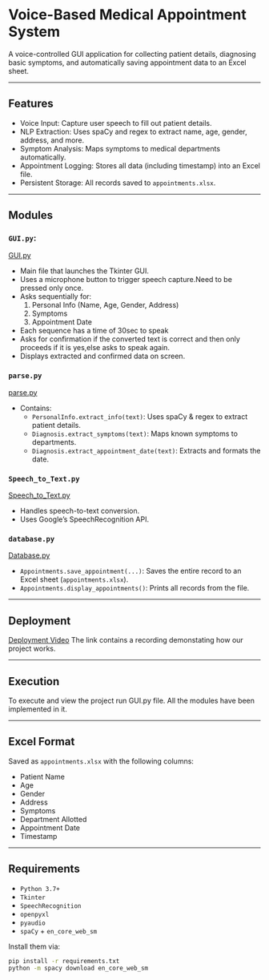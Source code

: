 # Voice-Based Medical Appointment System

A voice-controlled GUI application for collecting patient details, diagnosing basic symptoms, and automatically saving appointment data to an Excel sheet.

---

## Features

- Voice Input: Capture user speech to fill out patient details.
- NLP Extraction: Uses spaCy and regex to extract name, age, gender, address, and more.
- Symptom Analysis: Maps symptoms to medical departments automatically.
- Appointment Logging: Stores all data (including timestamp) into an Excel file.
- Persistent Storage: All records saved to `appointments.xlsx`.

---

## Modules

### `GUI.py`:
[GUI.py](https://github.com/Saaam2404/June_Cohort_PS2/blob/master/GUI.py)
- Main file that launches the Tkinter GUI.
- Uses a microphone button to trigger speech capture.Need to be pressed only once.
- Asks sequentially for:
  1. Personal Info (Name, Age, Gender, Address)
  2. Symptoms
  3. Appointment Date
- Each sequence has a time of 30sec to speak
- Asks for confirmation if the converted text is correct and then only proceeds if it is yes,else asks to speak again.
- Displays extracted and confirmed data on screen.

### `parse.py`
[parse.py](https://github.com/Saaam2404/June_Cohort_PS2/blob/master/parse.py)
- Contains:
  - `PersonalInfo.extract_info(text)`: Uses spaCy & regex to extract patient details.
  - `Diagnosis.extract_symptoms(text)`: Maps known symptoms to departments.
  - `Diagnosis.extract_appointment_date(text)`: Extracts and formats the date.

### `Speech_to_Text.py`
[Speech_to_Text.py](https://github.com/Saaam2404/June_Cohort_PS2/blob/master/Speech_to_Text.py)
- Handles speech-to-text conversion.
- Uses Google’s SpeechRecognition API.

### `database.py`
[Database.py](https://github.com/Saaam2404/June_Cohort_PS2/blob/master/database.py)
- `Appointments.save_appointment(...)`: Saves the entire record to an Excel sheet (`appointments.xlsx`).
- `Appointments.display_appointments()`: Prints all records from the file.

---
## Deployment
[Deployment Video](https://drive.google.com/drive/folders/1KiiD0MeB32g2h04x0WXqkzC7uw1SLuBx?usp=sharing)
The link contains a recording demonstating how our project works.

---

## Execution
To execute and view the project run GUI.py file. All the modules have been implemented in it.

---

## Excel Format

Saved as `appointments.xlsx` with the following columns:

- Patient Name
- Age
- Gender
- Address
- Symptoms
- Department Allotted
- Appointment Date
- Timestamp

---

## Requirements

- `Python 3.7+`
- `Tkinter`
- `SpeechRecognition`
- `openpyxl`
- `pyaudio`
- `spaCy` + `en_core_web_sm`

Install them via:

```bash
pip install -r requirements.txt
python -m spacy download en_core_web_sm
